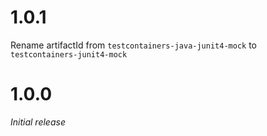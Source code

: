 # 1.0.1
Rename artifactId from ``testcontainers-java-junit4-mock`` to ``testcontainers-junit4-mock``

# 1.0.0
_Initial release_
